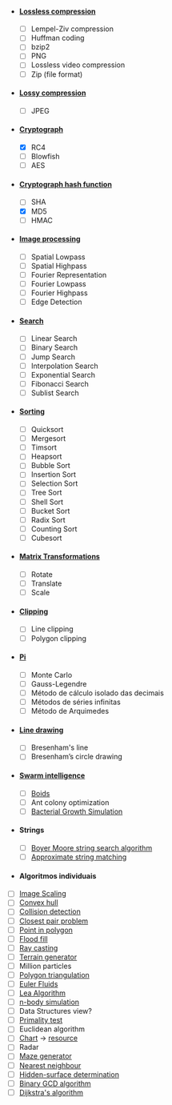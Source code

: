 - #### [Lossless compression](https://en.wikipedia.org/wiki/Lossless_compression)
  - [ ] Lempel-Ziv compression 
  - [ ] Huffman coding
  - [ ] bzip2
  - [ ] PNG
  - [ ] Lossless video compression
  - [ ] Zip (file format)
- #### [Lossy compression](https://en.wikipedia.org/wiki/Lossy_compression)
  - [ ] JPEG
- #### [Cryptograph](https://en.wikipedia.org/wiki/Cryptography)
  - [x] RC4
  - [ ] Blowfish
  - [ ] AES
- ####  [Cryptograph hash function](https://en.wikipedia.org/wiki/Cryptographic_hash_function)
  - [ ] SHA
  - [x] MD5
  - [ ] HMAC
- #### [Image processing](https://en.wikipedia.org/wiki/Digital_image_processing)
  - [ ] Spatial Lowpass
  - [ ] Spatial Highpass
  - [ ] Fourier Representation
  - [ ] Fourier Lowpass
  - [ ] Fourier Highpass
  - [ ] Edge Detection
- #### [Search](https://en.wikipedia.org/wiki/Search_algorithm)
  - [ ] Linear Search
  - [ ] Binary Search
  - [ ] Jump Search
  - [ ] Interpolation Search
  - [ ] Exponential Search
  - [ ] Fibonacci Search
  - [ ] Sublist Search
- #### [Sorting](https://en.wikipedia.org/wiki/Sorting_algorithm)
  - [ ] Quicksort
  - [ ] Mergesort
  - [ ] Timsort
  - [ ] Heapsort
  - [ ] Bubble Sort
  - [ ] Insertion Sort
  - [ ] Selection Sort
  - [ ] Tree Sort
  - [ ] Shell Sort
  - [ ] Bucket Sort
  - [ ] Radix Sort
  - [ ] Counting Sort
  - [ ] Cubesort
- #### [Matrix Transformations](https://en.wikipedia.org/wiki/Transformation_matrix)
  - [ ] Rotate
  - [ ] Translate
  - [ ] Scale
- #### [Clipping](https://www.tutorialspoint.com/computer_graphics/viewing_and_clipping.htm)
  - [ ] Line clipping
  - [ ] Polygon clipping
- #### [Pi](https://pt.wikipedia.org/wiki/Pi)
  - [ ] Monte Carlo
  - [ ] Gauss-Legendre
  - [ ] Método de cálculo isolado das decimais
  - [ ] Métodos de séries infinitas
  - [ ] Método de Arquimedes
- #### [Line drawing](https://en.wikipedia.org/wiki/Line_drawing_algorithm)
  - [ ] Bresenham's line
  - [ ] Bresenham’s circle drawing
- #### [Swarm intelligence](https://en.wikipedia.org/wiki/Swarm_intelligence#Ant_colony_optimization_(Dorigo_1992))
  - [ ] [Boids](https://youtu.be/uMI1QcgfBeU)
  - [ ] Ant colony optimization
  - [ ] [Bacterial Growth Simulation](http://infection.inquiry-hub.net/)
- #### Strings
  - [ ] [Boyer Moore string search algorithm](https://en.wikipedia.org/wiki/Boyer%E2%80%93Moore_string-search_algorithm)
  - [ ] [Approximate string matching](https://en.wikipedia.org/wiki/Approximate_string_matching)
- #### Algoritmos individuais
- [ ] [Image Scaling](http://courses.cs.vt.edu/~masc1044/L17-Rotation/ScalingNN.html)
- [ ] [Convex hull](https://en.wikipedia.org/wiki/Convex_hull)
- [ ] [Collision detection](https://en.wikipedia.org/wiki/Collision_detection)
- [ ] [Closest pair problem](https://en.wikipedia.org/wiki/Closest_pair_of_points_problem)
- [ ] [Point in polygon](https://en.wikipedia.org/wiki/Point_in_polygon)
- [ ] [Flood fill](https://en.wikipedia.org/wiki/Flood_fill)
- [ ] [Ray casting](https://en.wikipedia.org/wiki/Ray_casting)
- [ ] [Terrain generator](https://courses.cs.ut.ee/student_projects/download/98.pdf)
- [ ] Million particles
- [ ] [Polygon triangulation](https://en.wikipedia.org/wiki/Polygon_triangulation)
- [ ] [Euler Fluids](https://en.wikipedia.org/wiki/Euler_equations_(fluid_dynamics))
- [ ] [Lea Algorithm](https://en.wikipedia.org/wiki/Lee_algorithm)
- [ ] [n-body simulation](https://en.wikipedia.org/wiki/N-body_simulation)
- [ ] Data Structures view?
- [ ] [Primality test](https://en.wikipedia.org/wiki/Primality_test)
- [ ] Euclidean algorithm
- [ ] [Chart](https://en.wikipedia.org/wiki/Chart) -> [resource](https://www.advsofteng.com/gallery.html)
- [ ] Radar
- [ ] [Maze generator](https://en.wikipedia.org/wiki/Maze_generation_algorithm)
- [ ] [Nearest neighbour](https://en.wikipedia.org/wiki/Nearest_neighbour_algorithm)
- [ ] [Hidden-surface determination](https://en.wikipedia.org/wiki/Hidden-surface_determination)
- [ ] [Binary GCD algorithm](https://en.wikipedia.org/wiki/Binary_GCD_algorithm) 
- [ ] [Dijkstra's algorithm](https://en.wikipedia.org/wiki/Dijkstra%27s_algorithm) 
